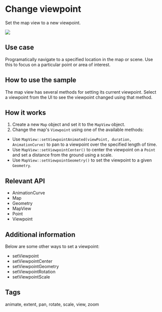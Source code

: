 # Change viewpoint

Set the map view to a new viewpoint.

![](screenshot.png)

## Use case

Programatically navigate to a specified location in the map or scene. Use this to focus on a particular point or area of interest.

## How to use the sample

The map view has several methods for setting its current viewpoint. Select a viewpoint from the UI to see the viewpoint changed using that method.

## How it works

1. Create a new `Map` object and set it to the `MapView` object.
2. Change the map's `Viewpoint` using one of the available methods:
  * Use `MapView::setViewpointAnimated(viewPoint, duration, AnimationCurve)` to pan to a viewpoint over the specified length of time.
  * Use `MapView::setViewpointCenter()` to center the viewpoint on a `Point` and set a distance from the ground using a scale.
  * Use `MapView::setViewpointGeometry()` to set the viewpoint to a given `Geometry`.

## Relevant API

* AnimationCurve
* Map
* Geometry
* MapView
* Point
* Viewpoint

## Additional information

Below are some other ways to set a viewpoint:

* setViewpoint
* setViewpointCenter
* setViewpointGeometry
* setViewpointRotation
* setViewpointScale

## Tags

animate, extent, pan, rotate, scale, view, zoom
